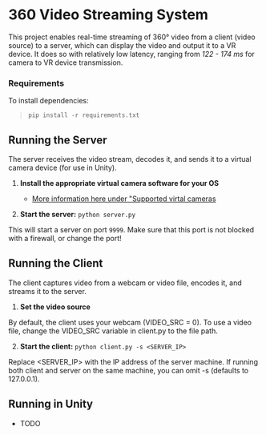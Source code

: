 # 360 Video Streaming System

This project enables real-time streaming of 360° video from a client (video source) to a server, which can display the video and output it to a VR device. It does so with relatively low latency, ranging from *122 - 174 ms* for camera to VR device transmission.

### Requirements
To install dependencies:
> `pip install -r requirements.txt`

## Running the Server
The server receives the video stream, decodes it, and sends it to a virtual camera device (for use in Unity).

1. **Install the appropriate virtual camera software for your OS**
    - [More information here under "Supported virtal cameras](https://github.com/letmaik/pyvirtualcam)

2. **Start the server:**
`python server.py`

This will start a server on port `9999`. Make sure that this port is not blocked with a firewall, or change the port!

## Running the Client

The client captures video from a webcam or video file, encodes it, and streams it to the server.

1. **Set the video source**
    
By default, the client uses your webcam (VIDEO_SRC = 0). To use a video file, change the VIDEO_SRC variable in client.py to the file path.

2. **Start the client:**
`python client.py -s <SERVER_IP>`

Replace <SERVER_IP> with the IP address of the server machine.
If running both client and server on the same machine, you can omit -s (defaults to 127.0.0.1).

## Running in Unity
- TODO